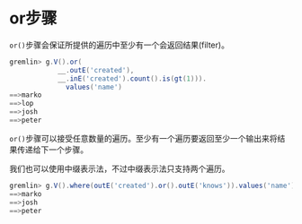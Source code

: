 # or步骤

`or()`步骤会保证所提供的遍历中至少有一个会返回结果(filter)。

```groovy
gremlin> g.V().or(
            __.outE('created'),
            __.inE('created').count().is(gt(1))).
              values('name')
==>marko
==>lop
==>josh
==>peter
```

`or()`步骤可以接受任意数量的遍历。至少有一个遍历要返回至少一个输出来将结果传递给下一个步骤。

我们也可以使用中缀表示法，不过中缀表示法只支持两个遍历。

```groovy
gremlin> g.V().where(outE('created').or().outE('knows')).values('name')
==>marko
==>josh
==>peter
```


